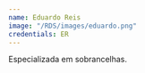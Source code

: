 ```yaml
---
name: Eduardo Reis
image: "/RDS/images/eduardo.png"
credentials: ER
---
```


Especializada em sobrancelhas.
